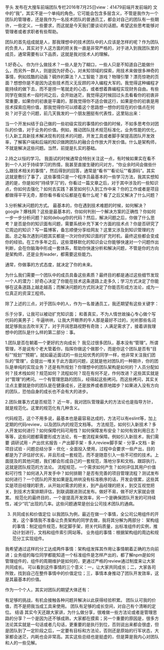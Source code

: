 芋头 发布在大搜车前端团队专栏2016年7月25日view：41479前端开发前端的
文中的“我”，其实不是一个单纯的角色，它可能会包含多层含义，不管是我作为一个团队的管理者，还是我作为一名技术团队的普通员工，都会对自己的团队有一些期许，一些定义，一些要求，而这就是今天我们要谈论的话题。希望这些思考能够对管理者或者求职者有些帮助。

团队的首先组成就是人，那我理想中的技术团队中的人应该是怎样的呢？作为团队的负责人，其实对于人这方面的把关我一直是非常严格的，对于进入到我团队里的成员，通常需要有以下品质，这就是我对技术人的理解。

1.好奇心。
你为什么做技术？一些人是为了糊口，一些人只是不知道自己能做什么，而另外一群人，则是因为好奇心，对未知领域的探索，用技术来做很多神奇的事情，例如炫酷的动画？碉炸的算法？人工智能？游戏？物理引擎？漂亮惊艳的页面？想想你是不是因为这些技术而义无反顾的冲入编程大军的。我觉得这种编程才能持续的做下去，而不是捞一笔就走的心态，或者想着靠编程实现财务自由。有些同学在做技术一段时间之后，会开始迷茫，我觉得这时候回过头去看看你的初衷非常重要，如果你的初衷是平庸的，那我觉得你不适合做这行，如果是你的初衷是用技术探索应用价值，那我觉得你可以顺着这个思路想一想你的现在的价值点在何处？对于这个问题，前几天我发的一个朋友圈挺有代表性，这里贴出来：

当一个开发纠结于自己做的一些初级实现的事情的价值的时候，不如多思考你对团队的价值，对于业务的价值。例如，推动团队技术规范标准化，业务性能的优化，引入新工具新技术解决现有的技术的问题，开发工具或者脚手架提高团队开发效率，了解客户端和后端的知识做跨团队的融合合作放大开发价值。什么是架构师，不就是解决这些问题。当然，前提是扎实的基础。

2.持之以恒的学习。
我面试的时候通常会特别关注这一点，有时候如果实在看不到一个人对于持续学习的热情，我甚至直接生硬的问对方，“你业余时间会做些什么跟技术相关的事情”，然后得到的回答，通常是“看书”“看论坛”“看源码”。其实这就是敷衍了事了，这些事情只是一个程序员最基本的一些学习方法，我其实想知道的是，你是如何“持续学习”的，你看过一篇文章之后，对于其中涉及的一些知识点，你如何去强化？如何去实践？甚至如何引入到工作中来？你的工作或者是项目都做得平平无奇，那你看书看论坛都是在看什么呢？看了之后又解决了什么问题？

3.分析解决问题的方式。
最基本的，你在遇到技术难题的时候，如何解决？google？爆栈网？这些是最基本的，你如何判别一个解决方案的正确性？你如何一步一步分析问题？如何debug你的代码？然后，解决问题之后，你做了什么思考？是否是你的知识面有问题，需要系统补充下某个方面的技术点？你是否研究了它周边的知识？写一篇博客，备忘顺便分享给网友？这里又涉及到知识管理的方面。总之每次遇到问题其实都是一次对你的知识面的扩充时机，最终这些都会变成你的经验。在工作多年之后，这些潜移默化的知识会让你能够快速对一个问题作出判断，会在你脑海中形成一套体系，帮助你快速分析和解决问题，不管是你的方向是架构师，还是业务leader，都需要这些能力。

通常，你做事的方式态度，就决定了你的未来。

为什么我们需要一个团队中的成员具备这些素质？最终目的都是通过这些细节发现一个人的潜力：好奇心决定了你能在技术这条道路上走多久；学习方式决定了你能够在这条道路上越走越高；而解决问题的方式则决定了你能否形成方法论，成为一位真正的资深工程师。

除了上述的三点，对于团队中的人，作为一名普通员工，我还期望有这些关键字：

乐于分享，让我可以被动扩充知识面；
和善真实，不为人情世故操心专心做个写代码的美男子；
牛逼哄哄，让我大开眼界的牛人那是最好不过的，光听那些名词就足够我出去吹半天了，对于开阔思路视野有奇效；
人满足需求了，接着讲我理想中的团队是什么样的第二部分：事。

1.团队是否在朝着一个更好的方向成长？
我见过很多团队，基本没有“管理”。所谓管理，不是说有个老大管着你，指挥你做这个做那个，而是你这个团队是否有“目标”“规划”“预期”。就如最近面试的一些比较优秀的同学一样，他非常关注我们团队的“管理”，会提出一堆关于此方面的问题，这就是他对团队的一种期许，你的团队是单纯的实现业务？还是有所规划？你理想中的团队架构是如何的？人员分配如何？技术栈如何？规范如何？流程如何？现在有何不足，作何改进？这些其实就是对“管理”的拷问。一个有管理思路的团队，经得起这些拷问。而这些拷问，其实关注点主要就是你的团队是在健康成长，还是放养或者原地踏步？如果进入没有方向的团队，恐怕自身的成长也不会有大的进步。

2.团队做事方式是否规范？
近一年，我对团队管理最大的方法论也是指导方针，就是规范化。这里的规范化有几种含义。

代码规范，这个不用多说，最基本也是最容易达成的，方法可以有eslint等，加上定期的代码review，以及团队内的规范文档等。
方法规范，如何引入新技术？多人开发如何进行？如何保障代码可用性？如何保障发布安全？如何有效利用日志？等等，这些问题都需要形成方法论，有一套流程来保障。例如引入新技术，我们需要 调研试用 - 产出优劣报告 - 产出脚手架 - 多人review脚手架 - 分享+文档 - 新项目试验 - 问题总结分享 - 优化 - 全面投入使用，过程中会要求一些产出，目的都是为了评估好优劣，并且形成一套规范，而不是随意引入一些不可控的技术。上面提及的其他问题，我们都会形成自己的一套规范，落地分享和文档，跟踪执行。这就是团队规范的方法论。
流程规范，一个需求如何产生？如何评估其用户价值和可行性？如何进入开发手中？如何排期？是否有完善的项目管理流程？测试发布如何进行？一个团队的开发如果是乱哄哄没有标准秩序的话，开发会很累，这些其实是项目经理的职责，从开始对需求的把关，到产品经理的把关，到交互视觉把关，到技术方案排期评估，到联调跟进测试发布。做好不易，做不好大家就会很累。
规范化的最终目的，一个是提高开发效率，另一个是确保团队开发的可持续性，减少“坑”出现的几率。这些问题通常是创业公司技术团队的通病。

3. 共同成长和价值定位
以我团队为例，最近在做一个事情，全公司公用组件的开发，这个事情我不准备让负责架构的同学去做，我将其分解为两部分： 架构组的事情：制定组件规范，制定脚手架，把关代码质量，出标准组件的实例，推动计划进行，文档和组件索引网站等。 业务组的事情：根据架构组的周边和规范分工实现组件。

我希望通过这样的分工达成两件事情：架构组发挥其作用让事情朝着正确的方向前进；业务组的每位同学都能知道一个标准组件是怎样产出的，都了解npm是如何管理组件的，组件的周期维护是如何的，更通过严格的review通过制度来让大家共同成长。 可以看到这件事情的三个意义：一，让大家共同成长；二，大家各司所致，找到自己在整件事情中的价值定位；三，事情本身推动了团队开发效率，这是其最基本的价值。

作为一个个人，其实对团队的期望大体还有：

有足够的挑战，有机会接触各种问题并解决以此获得经验积累。
团队认可我的价值，而不是把我当成工具来使用。
团队有足够的成长空间，对自己有个清晰的定位。
结语
其实今天还跟大家讲，为什么做分享，很难做一些方法论或者是管理思路的分享？一个是因为还不够成熟，大家都在摸索；另一个重要的原因是，很多方法论其实就是一句话或者几句话，更重要的是执行到位，否则说出来都会很虚，但是团队到了一定阶段之后，一定要有目标和方法论，否则还是原始的行军状态，大家都会迷茫，内耗也会非常高。其实这些总结也是挺虚的，但是算是我内心对团队和人的一些见解。